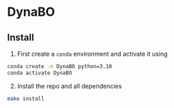 # DynaBO


## Install

1. First create a `conda` environment and activate it using 
```bash
conda create -n DynaBO python=3.10
conda activate DynaBO
```

2. Install the repo and all dependencies
```bash
make install
```